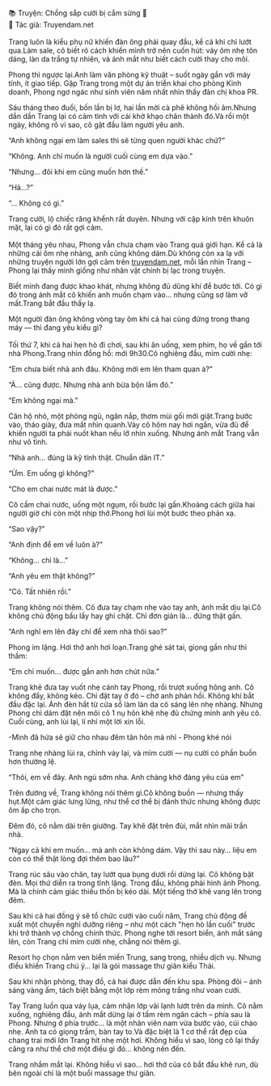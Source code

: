 📚 Truyện: Chồng sắp cưới bị cắm sừng 🔞 
<br>
📖 Tác giả: Truyendam.net
<br></br>
Trang luôn là kiểu phụ nữ khiến đàn ông phải quay đầu, kể cả khi chỉ lướt qua.Làm sale, cô biết rõ cách khiến mình trở nên cuốn hút: váy ôm nhẹ tôn dáng, làn da trắng tự nhiên, và ánh mắt như biết cách cười thay cho môi.

Phong thì ngược lại.Anh làm văn phòng kỹ thuật – suốt ngày gắn với máy tính, ít giao tiếp. Gặp Trang trong một dự án triển khai cho phòng Kinh doanh, Phong ngơ ngác như sinh viên năm nhất nhìn thấy đàn chị khoa PR.

Sáu tháng theo đuổi, bốn lần bị lơ, hai lần mời cà phê không hồi âm.Nhưng dần dần Trang lại có cảm tình với cái khờ khạo chân thành đó.Và rồi một ngày, không rõ vì sao, cô gật đầu làm người yêu anh.

“Anh không ngại em làm sales thì sẽ từng quen người khác chứ?”

“Không. Anh chỉ muốn là người cuối cùng em dựa vào.”

“Nhưng… đôi khi em cũng muốn hơn thế.”

“Hả…?”

“… Không có gì.”

Trang cười, lộ chiếc răng khểnh rất duyên. Nhưng với cặp kính trên khuôn mặt, lại có gì đó rất gợi cảm.
<br></br>
Một tháng yêu nhau, Phong vẫn chưa chạm vào Trang quá giới hạn. Kể cả là những cái ôm nhẹ nhàng, anh cũng không dám.Dù không còn xa lạ với những truyện người lớn gợi cảm trên [truyendam.net](https://truyendam.net), mỗi lần nhìn Trang – Phong lại thấy mình giống như nhân vật chính bị lạc trong truyện. 

Biết mình đang được khao khát, nhưng không đủ dũng khí để bước tới. Có gì đó trong ánh mắt cô khiến anh muốn chạm vào… nhưng cũng sợ làm vỡ mất.Trang bắt đầu thấy lạ.

Một người đàn ông không vòng tay ôm khi cả hai cùng đứng trong thang máy — thì đang yêu kiểu gì?
<br></br>
Tối thứ 7, khi cả hai hẹn hò đi chơi, sau khi ăn uống, xem phim, họ về gần tới nhà Phong.Trang nhìn đồng hồ: mới 9h30.Cô nghiêng đầu, mỉm cười nhẹ:

“Em chưa biết nhà anh đâu. Không mời em lên tham quan à?”

“À… cũng được. Nhưng nhà anh bừa bộn lắm đó.”

“Em không ngại mà.”

Căn hộ nhỏ, một phòng ngủ, ngăn nắp, thơm mùi gối mới giặt.Trang bước vào, tháo giày, đưa mắt nhìn quanh.Váy cô hôm nay hơi ngắn, vừa đủ để khiến người ta phải nuốt khan nếu lỡ nhìn xuống. Nhưng ánh mắt Trang vẫn như vô tình.

“Nhà anh… đúng là kỹ tính thật. Chuẩn dân IT.”

“Ừm. Em uống gì không?”

“Cho em chai nước mát là được.”

Cô cầm chai nước, uống một ngụm, rồi bước lại gần.Khoảng cách giữa hai người giờ chỉ còn một nhịp thở.Phong hơi lùi một bước theo phản xạ.

“Sao vậy?”

“Anh định để em về luôn à?”

“Không… chỉ là…”

“Anh yêu em thật không?”

“Có. Tất nhiên rồi.”

Trang không nói thêm. Cô đưa tay chạm nhẹ vào tay anh, ánh mắt dịu lại.Cô không chủ động bấu lấy hay ghì chặt. Chỉ đơn giản là… đứng thật gần.

“Anh nghĩ em lên đây chỉ để xem nhà thôi sao?”

Phong im lặng. Hơi thở anh hơi loạn.Trang ghé sát tai, giọng gần như thì thầm:

“Em chỉ muốn… được gần anh hơn chút nữa.”

Trang khẽ đưa tay vuốt nhẹ cánh tay Phong, rồi trượt xuống hông anh. Cô không đẩy, không kéo. Chỉ đặt tay ở đó – chờ anh phản hồi. Không khí bắt đầu đặc lại. Ánh đèn hắt từ cửa sổ làm làn da cô sáng lên nhẹ nhàng. Nhưng Phong chỉ dám đặt nên môi cô 1 nụ hôn khẽ nhẹ đủ chứng minh anh yêu cô. Cuối cùng, anh lùi lại, lí nhí một lời xin lỗi.

-Mình đã hứa sẽ giữ cho nhau đêm tân hôn mà nhỉ - Phong khé nói

Trang nhẹ nhàng lùi ra, chỉnh váy lại, và mỉm cười — nụ cười có phần buồn hơn thường lệ.

“Thôi, em về đây. Anh ngủ sớm nha. Anh chàng khờ đáng yêu của em”


Trên đường về, Trang không nói thêm gì.Cô không buồn — nhưng thấy hụt.Một cảm giác lưng lửng, như thể cơ thể bị đánh thức nhưng không được ôm ấp cho trọn.

Đêm đó, cô nằm dài trên giường. Tay khẽ đặt trên đùi, mắt nhìn mãi trần nhà.

“Ngay cả khi em muốn… mà anh còn không dám.
Vậy thì sau này… liệu em còn có thể thật lòng đợi thêm bao lâu?”

Trang rúc sâu vào chăn, tay lướt qua bụng dưới rồi dừng lại. Cô không bật đèn. Mọi thứ diễn ra trong tĩnh lặng. Trong đầu, không phải hình ảnh Phong. Mà là chính cảm giác thiếu thốn bị kéo dài. Một tiếng thở khẽ vang lên trong đêm.


Sau khi cả hai đồng ý sẽ tổ chức cưới vào cuối năm, Trang chủ động đề xuất một chuyến nghỉ dưỡng riêng – như một cách "hẹn hò lần cuối" trước khi trở thành vợ chồng chính thức. Phong nghe tới resort biển, ánh mắt sáng lên, còn Trang chỉ mỉm cười nhẹ, chẳng nói thêm gì.

Resort họ chọn nằm ven biển miền Trung, sang trọng, nhiều dịch vụ. Nhưng điều khiến Trang chú ý… lại là gói massage thư giãn kiểu Thái.

Sau khi nhận phòng, thay đồ, cả hai được dẫn đến khu spa. Phòng đôi – ánh sáng vàng ấm, tách biệt bằng một lớp rèm mỏng trắng như voan cưới.

Tay Trang luồn qua váy lụa, cảm nhận lớp vải lạnh lướt trên da mình. Cô nằm xuống, nghiêng đầu, ánh mắt dừng lại ở tấm rèm ngăn cách – phía sau là Phong. Nhưng ở phía trước… là một nhân viên nam vừa bước vào, cúi chào nhẹ. Anh ta có giọng trầm, bàn tay to.Và đặc biệt là 1 cơ thể rất đẹp của chang trai mới lớn Trang hít nhẹ một hơi. Không hiểu vì sao, lòng cô lại thấy căng ra như thể chờ một điều gì đó… không nên đến.

Trang nhắm mắt lại. Không hiểu vì sao… hơi thở của cô bắt đầu khẽ run, dù bên ngoài chỉ là một buổi massage thư giãn.
